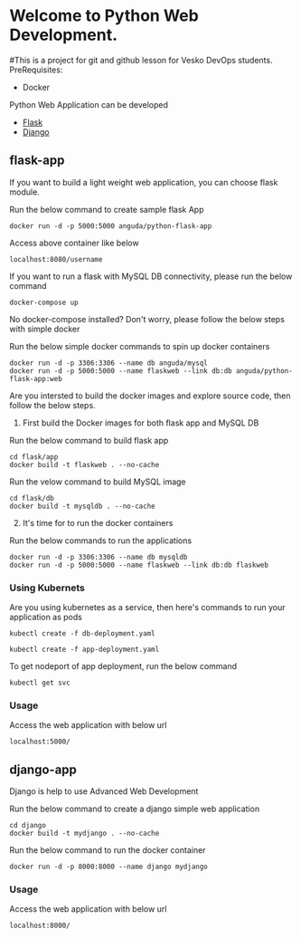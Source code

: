 # Welcome to Python Web Development.
#This is a project for git and github lesson for Vesko DevOps students.
PreRequisites:
- Docker

Python Web Application can be developed 
- [Flask](#flask-app)
- [Django](#django-app)

## flask-app
If you want to build a light weight web application, you can choose flask module. 

Run the below command to create sample flask App

```
docker run -d -p 5000:5000 anguda/python-flask-app
```

Access above container like below 
```
localhost:8080/username
```

If you want to run a flask with MySQL DB connectivity, please run the below command
```
docker-compose up
```

No docker-compose installed? Don't worry, please follow the below steps with simple docker 

Run the below simple docker commands to spin up docker containers
```
docker run -d -p 3306:3306 --name db anguda/mysql
docker run -d -p 5000:5000 --name flaskweb --link db:db anguda/python-flask-app:web
```

Are you intersted to build the docker images and explore source code, then follow the below steps.

1. First build the Docker images for both flask app and MySQL DB

Run the below command to build flask app
```
cd flask/app
docker build -t flaskweb . --no-cache
```
Run the velow command to build MySQL image
```
cd flask/db
docker build -t mysqldb . --no-cache
```
2. It's time for to run the docker containers

Run the below commands to run the applications
```
docker run -d -p 3306:3306 --name db mysqldb
docker run -d -p 5000:5000 --name flaskweb --link db:db flaskweb
```

### Using Kubernets
Are you using kubernetes as a service, then here's commands to run your application as pods

```
kubectl create -f db-deployment.yaml

kubectl create -f app-deployment.yaml
```

To get nodeport of app deployment, run the below command 

```
kubectl get svc
```

### Usage

Access the web application with below url
```
localhost:5000/
```

## django-app
Django is help to use Advanced Web Development

Run the below command to create a django simple web application

```
cd django
docker build -t mydjango . --no-cache
```

Run the below command to run the docker container

```
docker run -d -p 8000:8000 --name django mydjango
```

### Usage

Access the web application with below url
```
localhost:8000/
```
